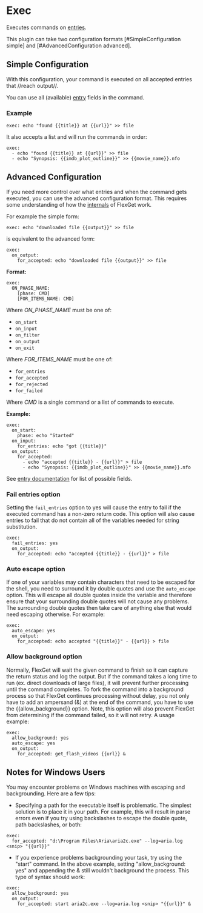 # Exec
Executes commands on [entries](/Entry).

This plugin can take two configuration formats [#SimpleConfiguration simple] and [#AdvancedConfiguration advanced].

## Simple Configuration
With this configuration, your command is executed on all accepted entries that //reach output//.

You can use all (available) [entry](/Entry) fields in the command.

### Example
```
exec: echo "found {{title}} at {{url}}" >> file
```

It also accepts a list and will run the commands in order:

```
exec:
  - echo "found {{title}} at {{url}}" >> file
  - echo "Synopsis: {{imdb_plot_outline}}" >> {{movie_name}}.nfo
```

## Advanced Configuration
If you need more control over what entries and when the command gets executed, you can use the advanced configuration format. This requires some understanding of how the [internals](/Developers) of FlexGet work.

For example the simple form:

```
exec: echo "downloaded file {{output}}" >> file
```

is equivalent to the advanced form:

```
exec:
  on_output:
    for_accepted: echo "downloaded file {{output}}" >> file
```

**Format:**

```
exec:
  ON_PHASE_NAME:
    [phase: CMD]
    [FOR_ITEMS_NAME: CMD]
```

Where *ON_PHASE_NAME* must be one of:
- `on_start`
- `on_input`
- `on_filter`
- `on_output`
- `on_exit`

Where *FOR_ITEMS_NAME* must be one of:
- `for_entries`
- `for_accepted`
- `for_rejected`
- `for_failed`

Where *CMD* is a single command or a list of commands to execute.

**Example:**

```
exec:
  on_start:
    phase: echo "Started"
  on_input:
    for_entries: echo "got {{title}}"
  on_output:
    for_accepted:
      - echo "accepted {{title}} - {{url}}" > file
      - echo "Synopsis: {{imdb_plot_outline}}" >> {{movie_name}}.nfo
```

See [entry documentation](/Entry) for list of possible fields.

### Fail entries option
Setting the `fail_entries` option to yes will cause the entry to fail if the executed command has a non-zero return code.
This option will also cause entries to fail that do not contain all of the variables needed for string substitution.

```
exec:
  fail_entries: yes
  on_output:
    for_accepted: echo "accepted {{title}} - {{url}}" > file
```

### Auto escape option
If one of your variables may contain characters that need to be escaped for the shell, you need to surround it by double quotes and use the `auto_escape` option. This will escape all double quotes inside the variable and therefore ensure that your surrounding double quotes will not cause any problems. The surrounding double quotes then take care of anything else that would need escaping otherwise. For example:
```
exec:
  auto_escape: yes
  on_output:
    for_accepted: echo accepted "{{title}}" - {{url}} > file
```

### Allow background option
Normally, FlexGet will wait the given command to finish so it can capture the return status and log the output. But if the command takes a long time to run (ex. direct downloads of large files), it will prevent further processing until the command completes. To fork the command into a background process so that FlexGet continues processing without delay, you not only have to add an ampersand (&) at the end of the command, you have to use the {{allow_background}} option. Note, this option will also prevent FlexGet from determining if the command failed, so it will not retry. A usage example:

```
exec:
  allow_background: yes
  auto_escape: yes
  on_output:
    for_accepted: get_flash_videos {{url}} &
```

## Notes for Windows Users
You may encounter problems on Windows machines with escaping and backgrounding.  Here are a few tips:

* Specifying a path for the executable itself is problematic.  The simplest solution is to place it in your path.  For example, this will result in parse errors even if you try using backslashes to escape the double quote, path backslashes, or both:

```
exec:
  for_accepted: "d:\Program Files\Aria\aria2c.exe" --log=aria.log <snip> "{{url}}"
```

* If you experience problems backgrounding your task, try using the "start" command.  In the above example, setting "allow_background: yes" and appending the & still wouldn't background the process.  This type of syntax should work:

```
exec:
  allow_background: yes
  on_output:
    for_accepted: start aria2c.exe --log=aria.log <snip> "{{url}}" &
```